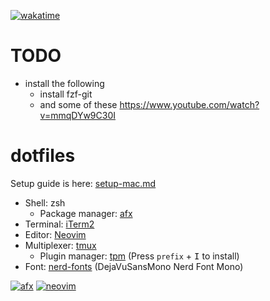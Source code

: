 [![wakatime](https://wakatime.com/badge/github/TheBranchDriftCatalyst/dotfiles-2024.svg)](https://wakatime.com/badge/github/TheBranchDriftCatalyst/dotfiles-2024)

# TODO


- install the following
  - install fzf-git
  - and some of these https://www.youtube.com/watch?v=mmqDYw9C30I

# dotfiles

Setup guide is here: [setup-mac.md](./etc/docs/setup-mac.md)

- Shell: zsh
  - Package manager: [afx](https://github.com/babarot/afx/)
- Terminal: [iTerm2](https://iterm2.com/)
- Editor: [Neovim](https://github.com/neovim/neovim)
- Multiplexer: [tmux](https://github.com/tmux/tmux)
  - Plugin manager: [tpm](https://github.com/tmux-plugins/tpm) (Press `prefix` + <kbd>I</kbd> to install)
- Font: [nerd-fonts](https://github.com/ryanoasis/nerd-fonts#font-installation) (DejaVuSansMono Nerd Font Mono)

[![afx][afx]](https://babarot.me/afx)
[![neovim][neovim]](https://neovim.io/)

[afx]:    https://img.shields.io/github/v/release/babarot/afx?color=EF2D5E&display_name=release&label=AFX&logo=alchemy&logoColor=EF2D5E&sort=semver
[neovim]: https://img.shields.io/badge/neovim-v0.8.0-57A143.svg?style=popout&logo=neovim&logoColor=

